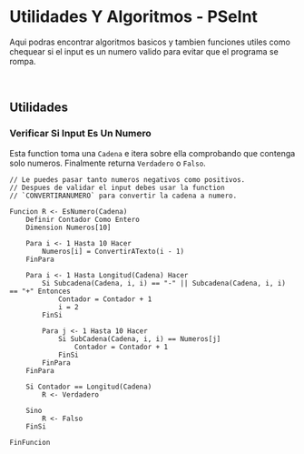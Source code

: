 # Utilidades Y Algoritmos - PSeInt
Aqui podras encontrar algoritmos basicos y tambien funciones utiles como
chequear si el input es un numero valido para evitar que el programa se rompa.

</br>

## Utilidades

### Verificar Si Input Es Un Numero
Esta function toma una `Cadena` e itera sobre ella comprobando que contenga solo numeros. Finalmente returna `Verdadero` o `Falso`.

```psc
// Le puedes pasar tanto numeros negativos como positivos.
// Despues de validar el input debes usar la function
// `CONVERTIRANUMERO` para convertir la cadena a numero.

Funcion R <- EsNumero(Cadena)
	Definir Contador Como Entero
	Dimension Numeros[10]
	
	Para i <- 1 Hasta 10 Hacer
		Numeros[i] = ConvertirATexto(i - 1)
	FinPara
	
	Para i <- 1 Hasta Longitud(Cadena) Hacer
		Si Subcadena(Cadena, i, i) == "-" || Subcadena(Cadena, i, i) == "+" Entonces
			Contador = Contador + 1
			i = 2
		FinSi
		
		Para j <- 1 Hasta 10 Hacer
			Si SubCadena(Cadena, i, i) == Numeros[j]
				Contador = Contador + 1
			FinSi
		FinPara
	FinPara
	
	Si Contador == Longitud(Cadena)
		R <- Verdadero
		
	Sino 
		R <- Falso
	FinSi
	
FinFuncion
```
